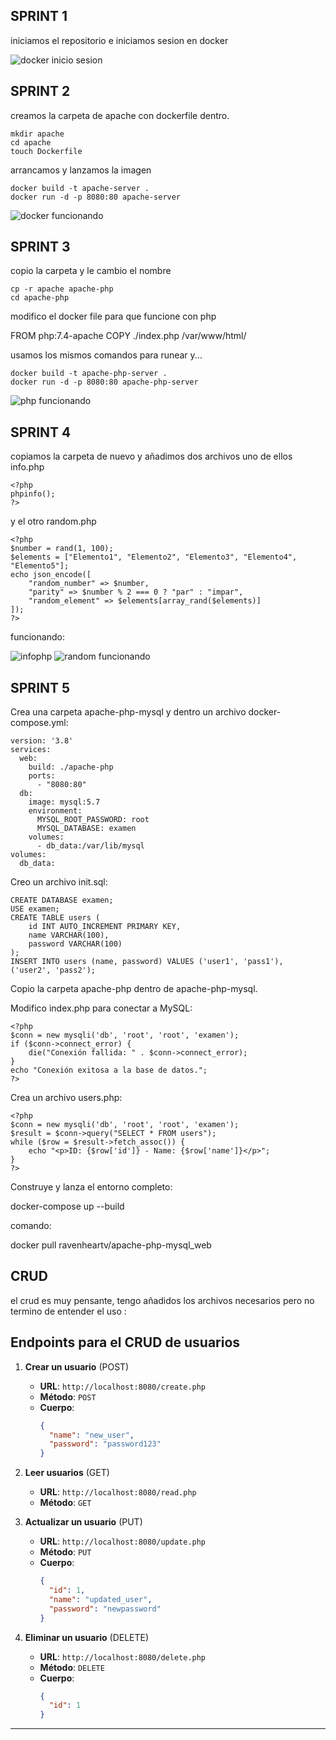 ## SPRINT 1

iniciamos el repositorio e iniciamos sesion en docker

![docker inicio sesion](image.png)

## SPRINT 2
 creamos la carpeta de apache con dockerfile dentro.

```
mkdir apache
cd apache
touch Dockerfile
```

arrancamos y lanzamos la imagen

```
docker build -t apache-server .
docker run -d -p 8080:80 apache-server
```
![docker funcionando](imagendocker.png)

## SPRINT 3

copio la carpeta y le cambio el nombre

```
cp -r apache apache-php
cd apache-php
```
modifico el docker file para que funcione con php

FROM php:7.4-apache
COPY ./index.php /var/www/html/

usamos los mismos comandos para runear y...

```
docker build -t apache-php-server .
docker run -d -p 8080:80 apache-php-server
```
![php funcionando](imagenphpfunciona.png)

## SPRINT 4 

copiamos la carpeta de nuevo y añadimos dos archivos uno de ellos info.php

```
<?php
phpinfo();
?>
```

y el otro random.php

```
<?php
$number = rand(1, 100);
$elements = ["Elemento1", "Elemento2", "Elemento3", "Elemento4", "Elemento5"];
echo json_encode([
    "random_number" => $number,
    "parity" => $number % 2 === 0 ? "par" : "impar",
    "random_element" => $elements[array_rand($elements)]
]);
?>
```

funcionando:

![infophp](phpinfo.png)
![random funcionando](random-php.png)


## SPRINT 5

Crea una carpeta apache-php-mysql y dentro un archivo docker-compose.yml:

```
version: '3.8'
services:
  web:
    build: ./apache-php
    ports:
      - "8080:80"
  db:
    image: mysql:5.7
    environment:
      MYSQL_ROOT_PASSWORD: root
      MYSQL_DATABASE: examen
    volumes:
      - db_data:/var/lib/mysql
volumes:
  db_data:
```

Creo un archivo init.sql:

```
CREATE DATABASE examen;
USE examen;
CREATE TABLE users (
    id INT AUTO_INCREMENT PRIMARY KEY,
    name VARCHAR(100),
    password VARCHAR(100)
);
INSERT INTO users (name, password) VALUES ('user1', 'pass1'), ('user2', 'pass2');
```

Copio la carpeta apache-php dentro de apache-php-mysql.

Modifico index.php para conectar a MySQL:

```
<?php
$conn = new mysqli('db', 'root', 'root', 'examen');
if ($conn->connect_error) {
    die("Conexión fallida: " . $conn->connect_error);
}
echo "Conexión exitosa a la base de datos.";
?>
```

Crea un archivo users.php:
```
<?php
$conn = new mysqli('db', 'root', 'root', 'examen');
$result = $conn->query("SELECT * FROM users");
while ($row = $result->fetch_assoc()) {
    echo "<p>ID: {$row['id']} - Name: {$row['name']}</p>";
}
?>
```
Construye y lanza el entorno completo:

docker-compose up --build

comando:

docker pull ravenheartv/apache-php-mysql_web

## CRUD

el crud es muy pensante, tengo añadidos los archivos necesarios pero no termino de entender el uso : 


## Endpoints para el CRUD de usuarios

1. **Crear un usuario** (POST)
   - **URL**: `http://localhost:8080/create.php`
   - **Método**: `POST`
   - **Cuerpo**: 
     ```json
     {
       "name": "new_user",
       "password": "password123"
     }
     ```

2. **Leer usuarios** (GET)
   - **URL**: `http://localhost:8080/read.php`
   - **Método**: `GET`

3. **Actualizar un usuario** (PUT)
   - **URL**: `http://localhost:8080/update.php`
   - **Método**: `PUT`
   - **Cuerpo**: 
     ```json
     {
       "id": 1,
       "name": "updated_user",
       "password": "newpassword"
     }
     ```

4. **Eliminar un usuario** (DELETE)
   - **URL**: `http://localhost:8080/delete.php`
   - **Método**: `DELETE`
   - **Cuerpo**:
     ```json
     {
       "id": 1
     }
     ```

---


